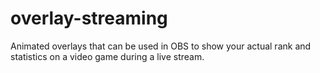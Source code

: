 # overlay-streaming
Animated overlays that can be used in OBS to show your actual rank and statistics on a video game during a live stream.
